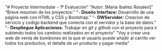 "# Proyecto Intermodular - 1ª Evaluación"
"Autor: [Maria Ibañez Rosalen]" 
"Breve resumen de los proyectos:" 
 "- **Diseño Interface:** Desarrollo de una página web con HTML y CSS y Bootstrap."
"- **DWServidor:** Creacion de servicio y codigo backend que conecta con el servidor y la base de datos." 
"- **Despliegue Aplicaciones:** Trabajar en git y github con el proyecto para ir subiendo todos los cambios realizados en el proyecto" 
"Voy a crear una web de venta de bombones en la que el usuario puede añadir al carrito ver todos los productos, el detalle de un producto y pagar media"